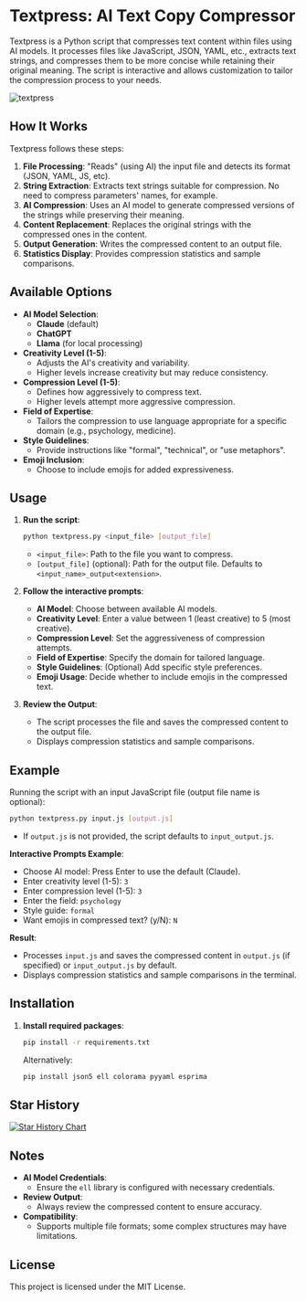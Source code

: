 # Textpress: AI Text Copy Compressor

Textpress is a Python script that compresses text content within files using AI models. It processes files like JavaScript, JSON, YAML, etc., extracts text strings, and compresses them to be more concise while retaining their original meaning. The script is interactive and allows customization to tailor the compression process to your needs.

![textpress](https://github.com/user-attachments/assets/96579e5d-11cb-4e15-a78d-326f8315265d)

## How It Works

Textpress follows these steps:

1. **File Processing**: "Reads" (using AI) the input file and detects its format (JSON, YAML, JS, etc).
2. **String Extraction**: Extracts text strings suitable for compression. No need to compress parameters' names, for example.
3. **AI Compression**: Uses an AI model to generate compressed versions of the strings while preserving their meaning.
4. **Content Replacement**: Replaces the original strings with the compressed ones in the content.
5. **Output Generation**: Writes the compressed content to an output file.
6. **Statistics Display**: Provides compression statistics and sample comparisons.

## Available Options

- **AI Model Selection**:
  - **Claude** (default)
  - **ChatGPT**
  - **Llama** (for local processing)
- **Creativity Level (1-5)**:
  - Adjusts the AI's creativity and variability.
  - Higher levels increase creativity but may reduce consistency.
- **Compression Level (1-5)**:
  - Defines how aggressively to compress text.
  - Higher levels attempt more aggressive compression.
- **Field of Expertise**:
  - Tailors the compression to use language appropriate for a specific domain (e.g., psychology, medicine).
- **Style Guidelines**:
  - Provide instructions like "formal", "technical", or "use metaphors".
- **Emoji Inclusion**:
  - Choose to include emojis for added expressiveness.

## Usage

1. **Run the script**:

   ```bash
   python textpress.py <input_file> [output_file]
   ```

   - `<input_file>`: Path to the file you want to compress.
   - `[output_file]` (optional): Path for the output file. Defaults to `<input_name>_output<extension>`.

2. **Follow the interactive prompts**:
   - **AI Model**: Choose between available AI models.
   - **Creativity Level**: Enter a value between 1 (least creative) to 5 (most creative).
   - **Compression Level**: Set the aggressiveness of compression attempts.
   - **Field of Expertise**: Specify the domain for tailored language.
   - **Style Guidelines**: (Optional) Add specific style preferences.
   - **Emoji Usage**: Decide whether to include emojis in the compressed text.

3. **Review the Output**:
   - The script processes the file and saves the compressed content to the output file.
   - Displays compression statistics and sample comparisons.

## Example

Running the script with an input JavaScript file (output file name is optional):

```bash
python textpress.py input.js [output.js]
```

- If `output.js` is not provided, the script defaults to `input_output.js`.

**Interactive Prompts Example**:

- Choose AI model: Press Enter to use the default (Claude).
- Enter creativity level (1-5): `3`
- Enter compression level (1-5): `3`
- Enter the field: `psychology`
- Style guide: `formal`
- Want emojis in compressed text? (y/N): `N`

**Result**:

- Processes `input.js` and saves the compressed content in `output.js` (if specified) or `input_output.js` by default.
- Displays compression statistics and sample comparisons in the terminal.

## Installation

1. **Install required packages**:

   ```bash
   pip install -r requirements.txt
   ```

   Alternatively:

   ```bash
   pip install json5 ell colorama pyyaml esprima
   ```

## Star History

<a href="https://star-history.com/#sliday/textpress&Date">
 <picture>
   <source media="(prefers-color-scheme: dark)" srcset="https://api.star-history.com/svg?repos=sliday/textpress&type=Date&theme=dark" />
   <source media="(prefers-color-scheme: light)" srcset="https://api.star-history.com/svg?repos=sliday/textpress&type=Date" />
   <img alt="Star History Chart" src="https://api.star-history.com/svg?repos=sliday/textpress&type=Date" />
 </picture>
</a>

## Notes

- **AI Model Credentials**:
  - Ensure the `ell` library is configured with necessary credentials.
- **Review Output**:
  - Always review the compressed content to ensure accuracy.
- **Compatibility**:
  - Supports multiple file formats; some complex structures may have limitations.

## License

This project is licensed under the MIT License.
